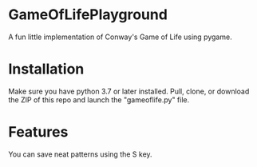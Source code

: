 # GameOfLifePlayground
A fun little implementation of Conway's Game of Life using pygame.

# Installation
Make sure you have python 3.7 or later installed.
Pull, clone, or download the ZIP of this repo and launch the "gameoflife.py" file.

# Features
You can save neat patterns using the S key.
